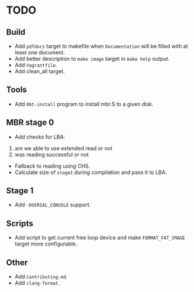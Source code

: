 # TODO

## Build

  * Add `pdfdocs` target to makefile when `Documentation` will be filled with at
least one document.
  * Add better description to `make image` target in `make help` output.
  * Add `Vagrantfile`.
  * Add clean_all target.

## Tools

  * Add `0bt-install` program to install mbr.S to a given disk.

## MBR stage 0

  * Add checks for LBA:

1. are we able to use extended read or not
2. was reading successful or not

  * Fallback to reading using CHS.
  * Calculate size of `stage1` during compilation and pass it to LBA.

## Stage 1

  * Add `-DSERIAL_CONSOLE` support.

## Scripts

  * Add script to get current free loop device and make `FORMAT_FAT_IMAGE`
target more configurable.

## Other

  * Add `Contributing.md`.
  * Add `clang-format`.